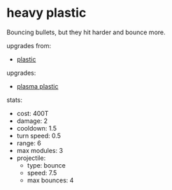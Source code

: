 # heavy plastic

Bouncing bullets, but they hit harder and bounce more.

upgrades from:
- [plastic](plastic.md)

upgrades:
- [plasma plastic](plasma%20plastic.md)

stats:
- cost: 400T
- damage: 2
- cooldown: 1.5
- turn speed: 0.5
- range: 6
- max modules: 3
- projectile:
	- type: bounce
	- speed: 7.5
	- max bounces: 4
